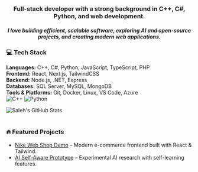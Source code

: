 <h3 align="center">
Full-stack developer with a strong background in <strong>C++</strong>, <strong>C#</strong>, <strong>Python</strong>, and <strong>web development</strong>.
</h3>
<h5 align="center">
I love building <strong>efficient, scalable software</strong>, exploring <strong>AI and open-source projects</strong>, and creating <strong>modern web applications</strong>.
</h5>


### 💻 Tech Stack
**Languages:** C++, C#, Python, JavaScript, TypeScript, PHP  
**Frontend:** React, Next.js, TailwindCSS  
**Backend:** Node.js, .NET, Express  
**Databases:** SQL Server, MySQL, MongoDB  
**Tools & Platforms:** Git, Docker, Linux, VS Code, Azure
<br>
![C++](https://img.shields.io/badge/-C++-00599C?style=flat&logo=c%2B%2B&logoColor=white)
![Python](https://img.shields.io/badge/-Python-3776AB?style=flat&logo=python&logoColor=white)


![Saleh's GitHub Stats](https://github-readme-stats.vercel.app/api?username=yourusername&show_icons=true&theme=radical)
<br>
<br>
### 🔥 Featured Projects
- [Nike Web Shop Demo](https://github.com/yourusername/nike-web-shop) – Modern e-commerce frontend built with React & Tailwind.
- [AI Self-Aware Prototype](https://github.com/yourusername/ai-prototype) – Experimental AI research with self-learning features.

